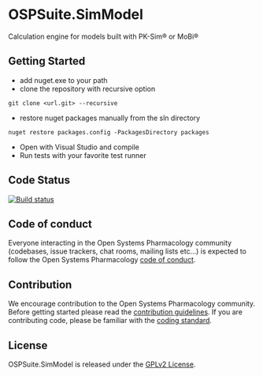 # OSPSuite.SimModel
Calculation engine for models built with PK-Sim® or MoBi®

## Getting Started
- add nuget.exe to your path
- clone the repository with recursive option 
```
git clone <url.git> --recursive
```
- restore nuget packages manually from the sln directory
```
nuget restore packages.config -PackagesDirectory packages
```
- Open with Visual Studio and compile
- Run tests with your favorite test runner

## Code Status
[![Build status](https://img.shields.io/github/actions/workflow/status/Open-Systems-Pharmacology/OSPSuite.SimModel/build-and-publish.yml?logo=nuget&label=Build%20status)](https://github.com/Open-Systems-Pharmacology/OSPSuite.SimModel/actions/workflows/build-and-publish.yml)


## Code of conduct
Everyone interacting in the Open Systems Pharmacology community (codebases, issue trackers, chat rooms, mailing lists etc...) is expected to follow the Open Systems Pharmacology [code of conduct](https://github.com/Open-Systems-Pharmacology/Suite/blob/master/CODE_OF_CONDUCT.md).

## Contribution
We encourage contribution to the Open Systems Pharmacology community. Before getting started please read the [contribution guidelines](https://github.com/Open-Systems-Pharmacology/Suite/blob/master/CONTRIBUTING.md). If you are contributing code, please be familiar with the [coding standard](https://github.com/Open-Systems-Pharmacology/Suite/blob/master/CODING_STANDARDS.md).

## License
OSPSuite.SimModel is released under the [GPLv2 License](LICENSE).
